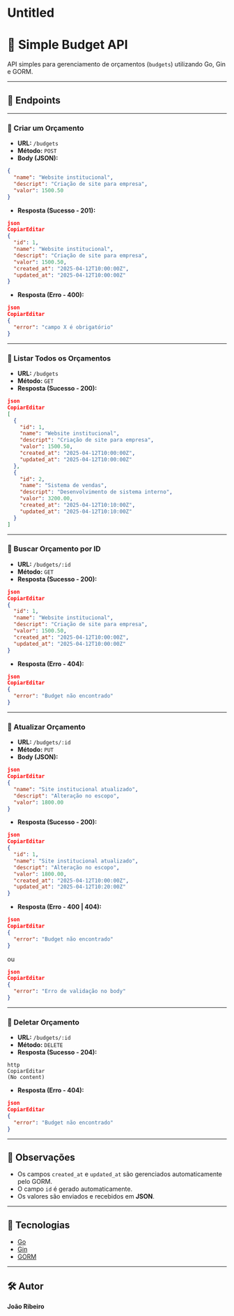 # Untitled

# 📘 Simple Budget API

API simples para gerenciamento de orçamentos (`budgets`) utilizando Go, Gin e GORM.

---

## 🧩 Endpoints

---

### 🔹 Criar um Orçamento

- **URL:** `/budgets`
- **Método:** `POST`
- **Body (JSON):**

```json
{
  "name": "Website institucional",
  "descript": "Criação de site para empresa",
  "valor": 1500.50
}

```

- **Resposta (Sucesso - 201):**

```json
json
CopiarEditar
{
  "id": 1,
  "name": "Website institucional",
  "descript": "Criação de site para empresa",
  "valor": 1500.50,
  "created_at": "2025-04-12T10:00:00Z",
  "updated_at": "2025-04-12T10:00:00Z"
}

```

- **Resposta (Erro - 400):**

```json
json
CopiarEditar
{
  "error": "campo X é obrigatório"
}

```

---

### 🔹 Listar Todos os Orçamentos

- **URL:** `/budgets`
- **Método:** `GET`
- **Resposta (Sucesso - 200):**

```json
json
CopiarEditar
[
  {
    "id": 1,
    "name": "Website institucional",
    "descript": "Criação de site para empresa",
    "valor": 1500.50,
    "created_at": "2025-04-12T10:00:00Z",
    "updated_at": "2025-04-12T10:00:00Z"
  },
  {
    "id": 2,
    "name": "Sistema de vendas",
    "descript": "Desenvolvimento de sistema interno",
    "valor": 3200.00,
    "created_at": "2025-04-12T10:10:00Z",
    "updated_at": "2025-04-12T10:10:00Z"
  }
]

```

---

### 🔹 Buscar Orçamento por ID

- **URL:** `/budgets/:id`
- **Método:** `GET`
- **Resposta (Sucesso - 200):**

```json
json
CopiarEditar
{
  "id": 1,
  "name": "Website institucional",
  "descript": "Criação de site para empresa",
  "valor": 1500.50,
  "created_at": "2025-04-12T10:00:00Z",
  "updated_at": "2025-04-12T10:00:00Z"
}

```

- **Resposta (Erro - 404):**

```json
json
CopiarEditar
{
  "error": "Budget não encontrado"
}

```

---

### 🔹 Atualizar Orçamento

- **URL:** `/budgets/:id`
- **Método:** `PUT`
- **Body (JSON):**

```json
json
CopiarEditar
{
  "name": "Site institucional atualizado",
  "descript": "Alteração no escopo",
  "valor": 1800.00
}

```

- **Resposta (Sucesso - 200):**

```json
json
CopiarEditar
{
  "id": 1,
  "name": "Site institucional atualizado",
  "descript": "Alteração no escopo",
  "valor": 1800.00,
  "created_at": "2025-04-12T10:00:00Z",
  "updated_at": "2025-04-12T10:20:00Z"
}

```

- **Resposta (Erro - 400 | 404):**

```json
json
CopiarEditar
{
  "error": "Budget não encontrado"
}

```

ou

```json
json
CopiarEditar
{
  "error": "Erro de validação no body"
}

```

---

### 🔹 Deletar Orçamento

- **URL:** `/budgets/:id`
- **Método:** `DELETE`
- **Resposta (Sucesso - 204):**

```
http
CopiarEditar
(No content)

```

- **Resposta (Erro - 404):**

```json
json
CopiarEditar
{
  "error": "Budget não encontrado"
}

```

---

## 📌 Observações

- Os campos `created_at` e `updated_at` são gerenciados automaticamente pelo GORM.
- O campo `id` é gerado automaticamente.
- Os valores são enviados e recebidos em **JSON**.

---

## 🚀 Tecnologias

- [Go](https://golang.org/)
- [Gin](https://gin-gonic.com/)
- [GORM](https://gorm.io/)

---

## 🛠 Autor

**João Ribeiro**